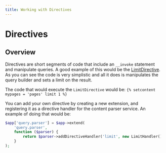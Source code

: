 ```yaml
---
title: Working with Directives
---
```

Directives
========

Overview
--------

Directives are short segments of code that include an `__invoke` statement and
manipulate queries. A good example of this would be the [LimitDirective][LimitDirective].
As you can see the code is very simplistic and all it does is manipulates the
query builder and sets a limit on the result.

The code that would execute the `LimitDirective` would be:
`{% setcontent mypages = 'pages' limit 1 %}`

You can add your own directive by creating a new extension, and registering
it as a directive handler for the content parser service. An example of doing
that would be:

```php
$app['query.parser'] = $app->extend(
    'query.parser',
    function ($parser) {
        return $parser->addDirectiveHandler('limit', new LimitHandler());
    }
);
```

[LimitDirective]: https://github.com/bolt/bolt/blob/3.x/src/Storage/Query/Directive/LimitDirective.php
